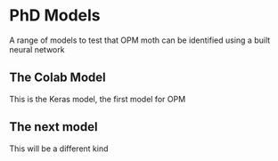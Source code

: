 # PhD Models
A range of models to test that OPM moth can be identified using a built neural network
## The Colab Model
This is the Keras model, the first model for OPM
## The next model
This will be a different kind